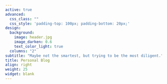 ```yaml
---
active: true
advanced:
  css_class: ""
  css_style: 'padding-top: 100px; padding-bottom: 20px;'
design:
  background:
    image: header.jpg
    image_darken: 0.6
    text_color_light: true
  columns: "2"
subtitle: "Maybe not the smartest, but trying to be the most diligent."
title: Personal Blog
align: right
weight: 25
widget: blank
---
```





